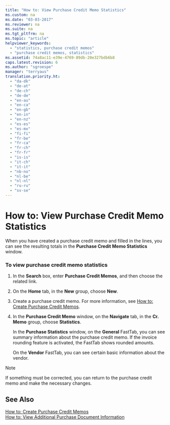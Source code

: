 ```yaml
---
title: "How to: View Purchase Credit Memo Statistics"
ms.custom: na
ms.date: "03-03-2017"
ms.reviewer: na
ms.suite: na
ms.tgt_pltfrm: na
ms.topic: "article"
helpviewer_keywords: 
  - "statistics, purchase credit memos"
  - "purchase credit memos, statistics"
ms.assetid: 74a8ac11-e39e-4769-89db-20e327bdb6b8
caps.latest.revision: 6
ms.author: "sgroespe"
manager: "terryaus"
translation.priority.ht: 
  - "da-dk"
  - "de-at"
  - "de-ch"
  - "de-de"
  - "en-au"
  - "en-ca"
  - "en-gb"
  - "en-in"
  - "en-nz"
  - "es-es"
  - "es-mx"
  - "fi-fi"
  - "fr-be"
  - "fr-ca"
  - "fr-ch"
  - "fr-fr"
  - "is-is"
  - "it-ch"
  - "it-it"
  - "nb-no"
  - "nl-be"
  - "nl-nl"
  - "ru-ru"
  - "sv-se"
---
```

# How to: View Purchase Credit Memo Statistics
When you have created a purchase credit memo and filled in the lines, you can see the resulting totals in the **Purchase Credit Memo Statistics** window.  
  
### To view purchase credit memo statistics  
  
1.  In the **Search** box, enter **Purchase Credit Memos**, and then choose the related link.  
  
2.  On the **Home** tab, in the **New** group, choose **New**.  
  
3.  Create a purchase credit memo. For more information, see [How to: Create Purchase Credit Memos](../Finance/how-to-create-purchase-credit-memos.md).  
  
4.  In the **Purchase Credit Memo** window, on the **Navigate** tab, in the **Cr. Memo** group, choose **Statistics**.  
  
     In the **Purchase Statistics** window, on the **General** FastTab, you can see summary information about the purchase credit memo. If the invoice rounding feature is activated, the FastTab shows rounded amounts.  
  
     On the **Vendor** FastTab, you can see certain basic information about the vendor.  
  
> [!NOTE]  
>  If something must be corrected, you can return to the purchase credit memo and make the necessary changes.  
  
## See Also  
 [How to: Create Purchase Credit Memos](../Finance/how-to-create-purchase-credit-memos.md)   
 [How to: View Additional Purchase Document Information](../Purchasing/how-to-view-additional-purchase-document-information.md)